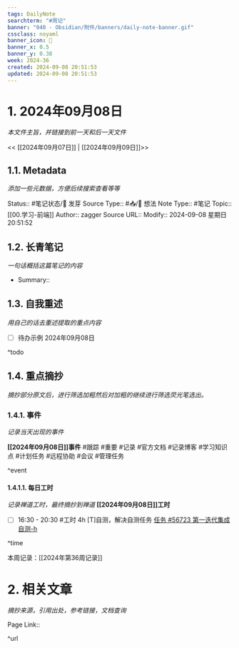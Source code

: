 ```yaml
---
tags: DailyNote
searchterm: "#周记"
banner: "040 - Obsidian/附件/banners/daily-note-banner.gif"
cssclass: noyaml
banner_icon: 💌
banner_x: 0.5
banner_y: 0.38
week: 2024-36
created: 2024-09-08 20:51:53
updated: 2024-09-08 20:51:53
---
```


# 1. 2024年09月08日

_本文件主旨，并链接到前一天和后一天文件_

<< [[2024年09月07日]] | [[2024年09月09日]]>>

## 1.1. Metadata

_添加一些元数据，方便后续搜索查看等等_

Status:: #笔记状态/🌱 发芽
Source Type:: #📥/💭 想法 
Note Type:: #笔记
Topic:: [[00.学习-前端]]
Author:: zagger
Source URL::
Modify:: 2024-09-08 星期日 20:51:52

## 1.2. 长青笔记

_一句话概括这篇笔记的内容_

- Summary::

## 1.3. 自我重述

_用自己的话去重述提取的重点内容_

- [ ] 待办示例 2024年09月08日

^todo

## 1.4. 重点摘抄

_摘抄部分原文后，进行筛选加粗然后对加粗的继续进行筛选荧光笔选出。_

### 1.4.1. 事件

_记录当天出现的事件_

**[[2024年09月08日]]事件** 
#跟踪 #重要 #记录 #官方文档 #记录博客 #学习知识点 #计划任务 #远程协助 #会议 #管理任务

^event

#### 1.4.1.1. 每日工时

_记录禅道工时，最终摘抄到禅道_
**[[2024年09月08日]]工时**
- [ ] 16:30 - 20:30 #工时 4h	[T]自测，解决自测任务	 [任务 #56723 第一迭代集成自测-h](http://172.16.203.14:2980/task-view-56723.html?onlybody=yes&tid=i2sh4q46)	


^time

本周记录：[[2024年第36周记录]]

# 2. 相关文章

_摘抄来源，引用出处，参考链接，文档查询_

Page Link::

^url
